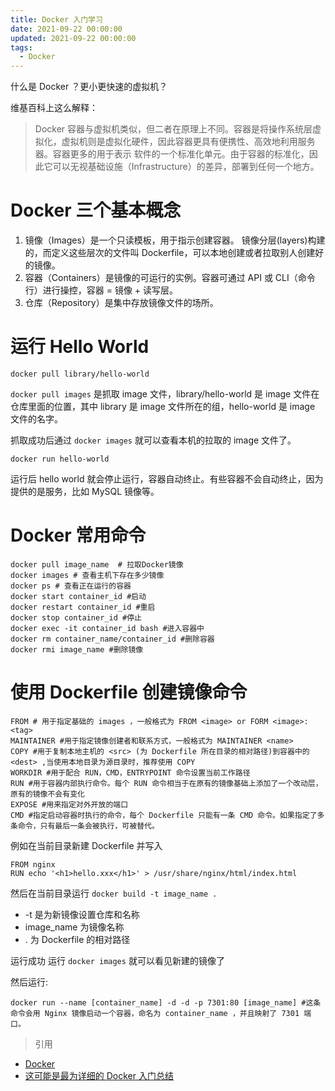 ```yaml
---
title: Docker 入门学习
date: 2021-09-22 00:00:00
updated: 2021-09-22 00:00:00
tags:
  - Docker
---
```


什么是 Docker ？更小更快速的虚拟机？

<!-- more -->

维基百科上这么解释：

> Docker 容器与虚拟机类似，但二者在原理上不同。容器是将操作系统层虚拟化，虚拟机则是虚拟化硬件，因此容器更具有便携性、高效地利用服务器。容器更多的用于表示 软件的一个标准化单元。由于容器的标准化，因此它可以无视基础设施（Infrastructure）的差异，部署到任何一个地方。

# Docker 三个基本概念

1. 镜像（Images）是一个只读模板，用于指示创建容器。 镜像分层(layers)构建的，而定义这些层次的文件叫 Dockerfile，可以本地创建或者拉取别人创建好的镜像。
2. 容器（Containers）是镜像的可运行的实例。容器可通过 API 或 CLI（命令行）进行操控，容器 = 镜像 + 读写层。
3. 仓库（Repository）是集中存放镜像文件的场所。

# 运行 Hello World

```
docker pull library/hello-world
```

`docker pull images` 是抓取 image 文件，library/hello-world 是 image 文件在仓库里面的位置，其中 library 是 image 文件所在的组，hello-world 是 image 文件的名字。

抓取成功后通过 `docker images` 就可以查看本机的拉取的 image 文件了。

```
docker run hello-world
```

运行后 hello world 就会停止运行，容器自动终止。有些容器不会自动终止，因为提供的是服务，比如 MySQL 镜像等。

# Docker 常用命令

```docker
docker pull image_name  # 拉取Docker镜像
docker images # 查看主机下存在多少镜像
docker ps # 查看正在运行的容器
docker start container_id #启动
docker restart container_id #重启
docker stop container_id #停止
docker exec -it container_id bash #进入容器中
docker rm container_name/container_id #删除容器
docker rmi image_name #删除镜像
```

# 使用 Dockerfile 创建镜像命令

```docker
FROM # 用于指定基础的 images ，一般格式为 FROM <image> or FORM <image>:<tag>
MAINTAINER #用于指定镜像创建者和联系方式，一般格式为 MAINTAINER <name>
COPY #用于复制本地主机的 <src> (为 Dockerfile 所在目录的相对路径)到容器中的 <dest> ,当使用本地目录为源目录时，推荐使用 COPY
WORKDIR #用于配合 RUN，CMD，ENTRYPOINT 命令设置当前工作路径
RUN #用于容器内部执行命令。每个 RUN 命令相当于在原有的镜像基础上添加了一个改动层，原有的镜像不会有变化
EXPOSE #用来指定对外开放的端口
CMD #指定启动容器时执行的命令，每个 Dockerfile 只能有一条 CMD 命令。如果指定了多条命令，只有最后一条会被执行，可被替代。
```

例如在当前目录新建 Dockerfile 并写入

```docker
FROM nginx
RUN echo '<h1>hello.xxx</h1>' > /usr/share/nginx/html/index.html
```

然后在当前目录运行 `docker build -t image_name .`

- -t 是为新镜像设置仓库和名称
- image_name 为镜像名称
- . 为 Dockerfile 的相对路径

运行成功 运行 `docker images` 就可以看见新建的镜像了

然后运行:

```docker
docker run --name [container_name] -d -d -p 7301:80 [image_name] #这条命令会用 Nginx 镜像启动一个容器，命名为 container_name ，并且映射了 7301 端口。
```

> 引用

- [Docker](https://zh.wikipedia.org/wiki/Docker)
- [这可能是最为详细的 Docker 入门总结](https://juejin.cn/post/6844903713115488269#heading-0)
